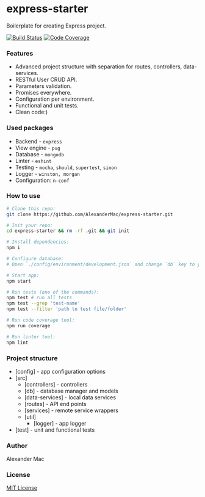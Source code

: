 # express-starter
Boilerplate for creating Express project.

[![Build Status](https://github.com/AlexanderMac/express-starter/workflows/CI/badge.svg)](https://github.com/AlexanderMac/express-starter/actions?query=workflow%3ACI)
[![Code Coverage](https://codecov.io/gh/AlexanderMac/express-starter/branch/master/graph/badge.svg)](https://codecov.io/gh/AlexanderMac/express-starter)

### Features
- Advanced project structure with separation for routes, controllers, data-services.
- RESTful User CRUD API.
- Parameters validation.
- Promises everywhere.
- Configuration per environment.
- Functional and unit tests.
- Clean code:)

### Used packages
 - Backend - `express`
 - View engine - `pug`
 - Database - `mongodb`
 - Linter - `eshint`
 - Testing - `mocha`, `should`, `supertest`, `sinon`
 - Logger - `winston, morgan`
 - Configuration: `n-conf`

### How to use
```sh
# Clone this repo:
git clone https://github.com/AlexanderMac/express-starter.git

# Init your repo:
cd express-starter && rm -rf .git && git init

# Install dependencies:
npm i

# Configure database:
# Open `./config/environment/development.json` and change `db` key to your database connection string.

# Start app:
npm start

# Run tests (one of the commands):
npm test # run all tests
npm test --grep 'test-name'
npm test --filter 'path to test file/folder'

# Run code coverage tool:
npm run coverage

# Run linter tool:
npm lint
```

### Project structure
- [config] - app configuration options
- [src]
  - [controllers] - controllers
  - [db] - database manager and models
  - [data-services] - local data services
  - [routes] - API end points
  - [services] - remote service wrappers
  - [util]
    - [logger] - app logger
- [test] - unit and functional tests

### Author
Alexander Mac

### License
[MIT License](license)
